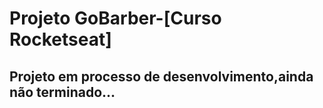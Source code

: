 # Projeto GoBarber-[Curso Rocketseat]
## Projeto em processo de desenvolvimento,ainda não terminado...
